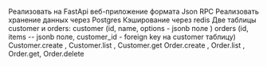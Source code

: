 Реализовать на FastApi веб-приложение формата Json RPC Реализовать хранение данных через Postgres Кэширование через redis
Две таблицы customer и orders: customer (id, name, options - jsonb поле ) orders (id, items -- jsonb поле, customer_id - foreign key на customer таблицу)
Customer.create , Customer.list , Customer.get
Order.create , Order.list , Order.get, Order.delete

